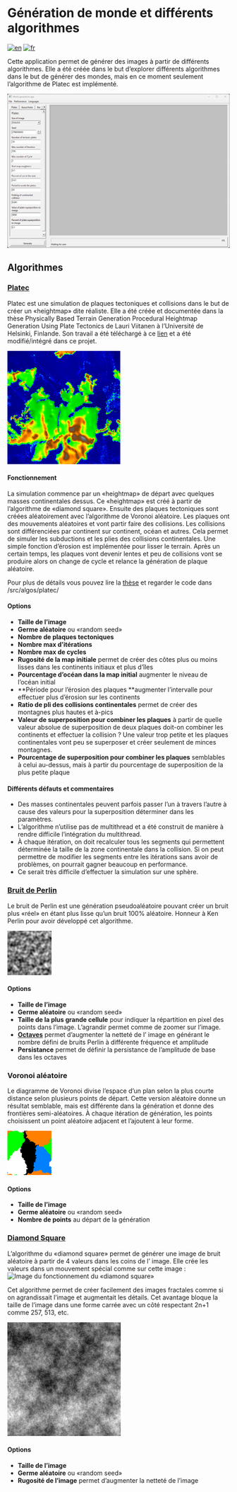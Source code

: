 # Génération de monde et différents algorithmes

[![en](https://img.shields.io/badge/lang-en-red.svg)](../README.md)
[![fr](https://img.shields.io/badge/lang-fr-blue.svg)](fr-README.md)

Cette application permet de générer des images à partir de différents algorithmes.
Elle a été créée dans le but d’explorer différents algorithmes dans le but de générer des mondes, mais en ce moment
seulement l’algorithme de Platec est implémenté.

![Image de l’application](img/img_application.png)

## Algorithmes

### [Platec](Viitanen_Lauri_2012_03_30.pdf)

Platec est une simulation de plaques tectoniques et collisions dans le but de créer un «heightmap» dite réaliste.
Elle a été créée et documentée dans la thèse Physically Based Terrain Generation Procedural Heightmap Generation Using
Plate Tectonics de Lauri Viitanen à l’Université de Helsinki, Finlande.
Son travail a été téléchargé à ce [lien](https://sourceforge.net/projects/platec/) et a été modifié/intégré dans ce
projet.

![Image de Platec](img/platec.png)

#### Fonctionnement

La simulation commence par un «heightmap» de départ avec quelques masses continentales dessus. Ce «heightmap» est
créé à partir de l’algorithme de «diamond square». Ensuite des plaques tectoniques sont créées aléatoirement avec l’algorithme
de Voronoi aléatoire.
Les plaques ont des mouvements aléatoires et vont partir faire des collisions. Les collisions sont différenciées par
continent sur continent, océan et autres. Cela permet de simuler les subductions et les plies des collisions
continentales. Une simple fonction d’érosion est implémentée pour lisser le terrain. Après un certain temps, les plaques
vont devenir lentes et peu de collisions vont se produire alors on change de cycle et relance la génération de plaque
aléatoire.

Pour plus de détails vous pouvez lire la [thèse](Viitanen_Lauri_2012_03_30.pdf) et regarder le code dans
/src/algos/platec/

#### Options

- **Taille de l’image**
- **Germe aléatoire** ou «random seed»
- **Nombre de plaques tectoniques**
- **Nombre max d’itérations**
- **Nombre max de cycles**
- **Rugosité de la map initiale** permet de créer des côtes plus ou moins lisses dans les continents initiaux et plus
  d’îles
- **Pourcentage d’océan dans la map initial** augmenter le niveau de l’océan initial
- **Période pour l’érosion des plaques **augmenter l’intervalle pour effectuer plus d’érosion sur les continents
- **Ratio de pli des collisions continentales** permet de créer des montagnes plus hautes et à-pics
- **Valeur de superposition pour combiner les plaques** à partir de quelle valeur absolue de superposition de deux
  plaques
  doit-on combiner les continents et effectuer la collision ? Une valeur trop petite et les plaques continentales
  vont peu se superposer et créer seulement de minces montagnes.
- **Pourcentage de superposition pour combiner les plaques** semblables à celui au-dessus, mais à partir du pourcentage de
  superposition de la plus petite plaque

#### Différents défauts et commentaires

- Des masses continentales peuvent parfois passer l’un à travers l’autre à cause des valeurs pour la superposition
  déterminer dans les paramètres.
- L’algorithme n’utilise pas de multithread et a été construit de manière à rendre difficile l’intégration du
  multithread.
- À chaque itération, on doit recalculer tous les segments qui permettent déterminée la taille de la zone continentale
  dans la collision.
  Si on peut permettre de modifier les segments entre les itérations sans avoir de problèmes, on pourrait gagner beaucoup
  en performance.
- Ce serait très difficile d’effectuer la simulation sur une sphère.

### [Bruit de Perlin](https://adrianb.io/2014/08/09/perlinnoise.html)

Le bruit de Perlin est une génération pseudoaléatoire pouvant créer un bruit plus «réel» en étant plus lisse qu’un
bruit 100% aléatoire. Honneur à Ken Perlin pour avoir développé cet algorithme.

![Image du bruit de Perlin](img/perlin_noise.png)

#### Options

- **Taille de l’image**
- **Germe aléatoire** ou «random seed»
- **Taille de la plus grande cellule** pour indiquer la répartition en pixel des points dans l’image. L’agrandir permet
  comme de zoomer sur l’image.
- **[Octaves](https://adrianb.io/2014/08/09/perlinnoise.html#working-with-octaves)** permet d’augmenter la netteté de l’
  image en générant le nombre défini de bruits Perlin à différente fréquence et amplitude
- **Persistance** permet de définir la persistance de l’amplitude de base dans les octaves

### Voronoi aléatoire

Le diagramme de Voronoi divise l’espace d’un plan selon la plus courte distance selon plusieurs points de départ. Cette
version aléatoire donne un résultat semblable, mais est différente dans la génération et donne des frontières
semi-aléatoires. À chaque itération de génération, les points choisissent un point aléatoire adjacent et l’ajoutent à leur
forme.

![Image de Voronoi aléatoire](img/random_voronoi.png)

#### Options

- **Taille de l’image**
- **Germe aléatoire** ou «random seed»
- **Nombre de points** au départ de la génération

### [Diamond Square](https://en.wikipedia.org/wiki/Diamond-square_algorithm)

L’algorithme du «diamond square» permet de générer une image de bruit aléatoire à partir de 4 valeurs dans les coins de l’
image. Elle crée les valeurs dans un mouvement spécial comme sur cette image :
![Image du fonctionnement du «diamond square»](https://upload.wikimedia.org/wikipedia/commons/thumb/b/bf/Diamond_Square.svg/800px-Diamond_Square.svg.png)

Cet algorithme permet de créer facilement des images fractales comme si on agrandissait l’image et augmentait les
détails. Cet avantage bloque la taille de l’image dans une forme carrée avec un côté respectant 2n+1 comme 257, 513,
etc.

![Image de Diamond Square](img/diamond_square.png)

#### Options

- **Taille de l’image**
- **Germe aléatoire** ou «random seed»
- **Rugosité de l’image** permet d’augmenter la netteté de l’image




